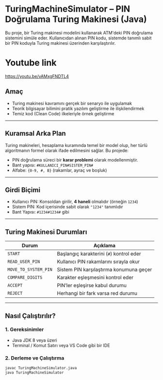 # TuringMachineSimulator – PIN Doğrulama Turing Makinesi (Java)

Bu proje, bir Turing makinesi modelini kullanarak ATM'deki PIN doğrulama sistemini simüle eder. Kullanıcıdan alınan PIN kodu, sistemde tanımlı sabit bir PIN koduyla Turing makinesi üzerinden karşılaştırılır.
# Youtube link
https://youtu.be/vAMxgFNDTL4
##  Amaç

- Turing makinesi kavramını gerçek bir senaryo ile uygulamak
- Teorik bilgisayar bilimini pratik yazılım geliştirme ile ilişkilendirmek
- Temiz kod (Clean Code) ilkeleriyle örnek geliştirme

---

##  Kuramsal Arka Plan

Turing makineleri, hesaplama kuramında temel bir model olup, her türlü algoritmanın formel olarak ifade edilmesini sağlar. Bu projede:

- PIN doğrulama süreci bir **karar problemi** olarak modellenmiştir.
- Bant yapısı: `#KULLANICI_PIN#SISTEM_PIN#`
- Alfabe: `{0-9, #, B}` (rakamlar, ayraç ve boşluk)

---

##  Girdi Biçimi

- Kullanıcı PIN: Konsoldan girilir, **4 haneli** olmalıdır (örneğin `1234`)
- Sistem PIN: Kod içerisinde sabit olarak `"1234"` tanımlıdır
- Bant Yapısı: `#1234#1234#` gibi

---

## Turing Makinesi Durumları

| Durum               | Açıklama                                                |
|--------------------|----------------------------------------------------------|
| `START`            | Başlangıç karakterini (`#`) kontrol eder                 |
| `READ_USER_PIN`    | Kullanıcı PIN rakamlarını sırayla okur                   |
| `MOVE_TO_SYSTEM_PIN` | Sistem PIN karşılaştırma konumuna geçer               |
| `COMPARE_DIGITS`   | Karakter eşleşmesini kontrol eder                        |
| `ACCEPT`           | PIN’ler eşleşirse kabul durumu                           |
| `REJECT`           | Herhangi bir fark varsa red durumu                       |

---

##  Nasıl Çalıştırılır?

### 1. Gereksinimler

- Java JDK 8 veya üzeri
- Terminal / Komut Satırı veya VS Code gibi bir IDE

### 2. Derleme ve Çalıştırma

```bash
javac TuringMachineSimulator.java
java TuringMachineSimulator
